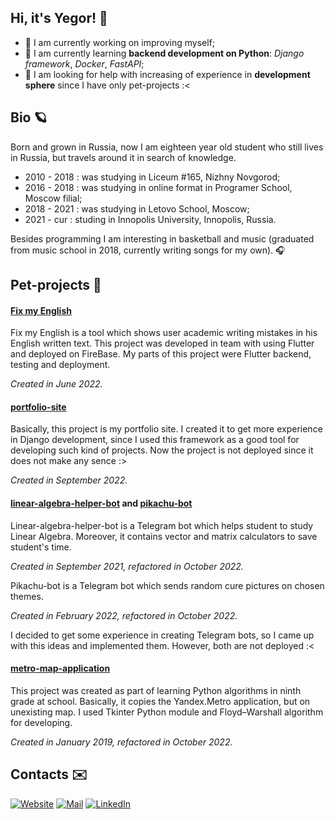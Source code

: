 ## Hi, it's Yegor! 👋

- 🔭 I am currently working on improving myself; 
- 🌱 I am currently learning **backend development on Python**: _Django framework_, _Docker_, _FastAPI_;
- 🤔 I am looking for help with increasing of experience in **development sphere** since I have only pet-projects :<


## Bio 🪐
Born and grown in Russia, now I am eighteen year old student who still lives in Russia, but travels around it in search of knowledge.
- 2010 - 2018 : was studying in Liceum #165, Nizhny Novgorod;
- 2016 - 2018 : was studying in online format in Programer School, Moscow filial;
- 2018 - 2021 : was studying in Letovo School, Moscow;
- 2021 - cur : studing in Innopolis University, Innopolis, Russia.

Besides programming I am interesting in basketball and music (graduated from music school in 2018, currently writing songs for my own). 🎧

## Pet-projects 🦕

#### [Fix my English](https://github.com/InnoSWP/B21-07FixMyEnglish)
Fix my English is a tool which shows user academic writing mistakes in his English written text. This project was developed in team with using Flutter and deployed on FireBase. My parts of this project were Flutter backend, testing and deployment. 

_Created in June 2022._

#### [portfolio-site](https://github.com/SokolOFFF/portfolio-site)
Basically, this project is my portfolio site. I created it to get more experience in Django development, since I used this framework as a good tool for developing such kind of projects. Now the project is not deployed since it does not make any sence :>

_Created in September 2022._

#### [linear-algebra-helper-bot](https://github.com/SokolOFFF/linear-algebra-helper-bot) and [pikachu-bot](https://github.com/SokolOFFF/pikachu-bot)

Linear-algebra-helper-bot is a Telegram bot which helps student to study Linear Algebra. Moreover, it contains vector and matrix calculators to save student's time.

_Created in September 2021, refactored in October 2022._

Pikachu-bot is a Telegram bot which sends random cure pictures on chosen themes. 

_Created in February 2022, refactored in October 2022._

I decided to get some experience in creating Telegram bots, so I came up with this ideas and implemented them. However, both are not deployed :<

#### [metro-map-application](https://github.com/SokolOFFF/metro-map-application)

This project was created as part of learning Python algorithms in ninth grade at school. Basically, it copies the Yandex.Metro application, but on unexisting map. I used Tkinter Python module and Floyd–Warshall algorithm for developing. 

_Created in January 2019, refactored in October 2022._

## Contacts ✉️
[![Website](https://img.shields.io/badge/sokolofff-personal%20page-84A9CE?style=for-the-badge)](https://sokolofff.github.io) [![Mail](https://img.shields.io/badge/Gmail-D14836?style=for-the-badge&logo=gmail&logoColor=white)](mailto:egor1sokolov@gmail.com) [![LinkedIn](https://img.shields.io/badge/LinkedIn-0077B5?style=for-the-badge&logo=linkedin&logoColor=white)](https://www.linkedin.com/in/yegor-sokolov/)
